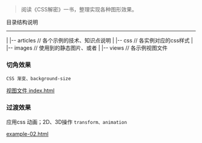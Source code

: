 
> 阅读《CSS解密》一书，整理实现各种图形效果。

目录结构说明
___
 |
 |-- articles  // 各个示例的技术、知识点说明
 |
 |-- css          // 各实例对应的css样式
 |
 |-- images          // 使用到的静态图片、或者
 |
 |-- views        // 各示例视图文件


### 切角效果

`CSS 渐变、background-size`

[视图文件 index.html]('./views/index.html')

### 过渡效果

应用css 动画；2D、3D操作
`transform、animation`

[example-02.html]('./views/example-02.html')
